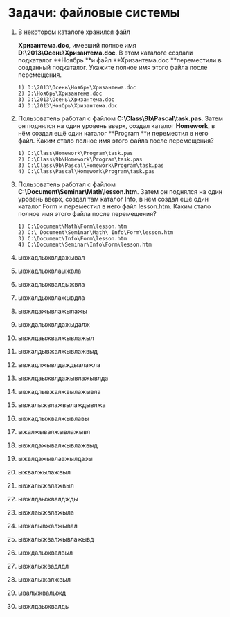 # Задачи: файловые системы

1. В некотором каталоге хранился файл

   **Хризантема.doc**, имевший полное имя **D:\2013\Осень\Хризантема.doc**. В этом каталоге создали подкаталог **Ноябрь **и файл **Хризантема.doc **переместили в созданный подкаталог. Укажите полное имя этого файла после перемещения.

   ```
   1) D:\2013\Осень\Ноябрь\Хризантема.doc
   2) D:\Ноябрь\Хризантема.doc   
   3) D:\2013\Осень\Хризантема.doc   
   4) D:\2013\Ноябрь\Хризантема.doc
   ```

2. Пользователь работал с файлом **C:\Class\9b\Pascal\task.pas**. Затем он поднялся на один уровень вверх, создал каталог **Homework**, в нём создал ещё один каталог **Program **и переместил в него файл. Каким стало полное имя этого файла после перемещения?

   ```
   1) C:\Class\Homework\Program\task.pas   
   2) C:\Class\9b\Homework\Program\task.pas
   3) C:\Class\9b\Pascal\Homework\Program\task.pas   
   4) C:\Class\Pascal\Homework\Program\task.pas
   ```

3. Пользователь работал с файлом **C:\Document\Seminar\Math\lesson.htm**. Затем он поднялся на один уровень вверх, создал там каталог Info, в нём создал ещё один каталог Form и переместил в него файл lesson.htm. Каким стало полное имя этого файла после перемещения?

   ```
   1) C:\Document\Math\Form\lesson.htm   
   2) C:\ Document\Seminar\Math\ Info\Form\lesson.htm   
   3) C:\Document\Info\Form\lesson.htm   
   4) C:\Document\Seminar\Info\Form\lesson.htm   

   ```

4. ывжадлыжвлдажывал
5. ывжадлыжвлаыжвла
6. ывжадлыжвалдыжвла
7. ывжалдыжвлажывдла
8. ывжлдажывлажылажы
9. ывждалыжвлдажыдалж
10. ывжлдаыжвалжывлажыл
11. ывжалдывжалжывлажвыд
12. ывжадлжывлдаждыалажла
13. ывжлдаыжвлдажывлажывлда
14. ывжадлывжалжвылажывла
15. ывжалыжвлажвылаждывлжа
16. ывжадлыжвалжывлавы
17. ыжалжывалжывлажывл
18. ывжлдажывалжывлажвыд
19. ыжвлдажывлаэжылдаэы
20. ыжвалжылажвыл
21. ывжалыжвлажвыл
22. ывжлдаыжвалджды
23. ывжлаыжвлажыла
24. ывжалывжалжывал
25. ывжалыжвалжывлажывд
26. ывждалыжвалвыл
27. ывжалыжвадлдл
28. ывжалыжалжвыл
29. ывалыжвалыжд
30. ывжлдаыжвалды



